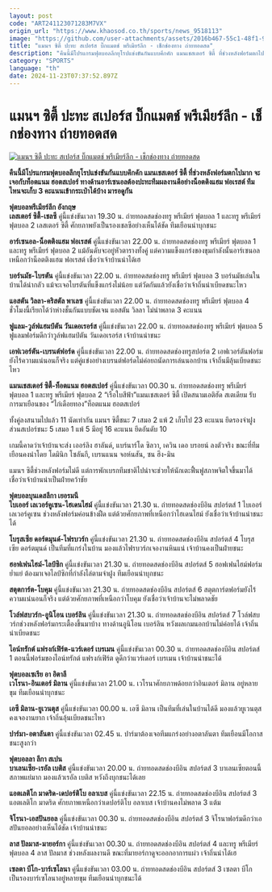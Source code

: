 ```yaml
---
layout: post
code: "ART241123071283M7VX"
origin_url: "https://www.khaosod.co.th/sports/news_9518113"
image: "https://github.com/user-attachments/assets/2016b467-55c1-48f1-942d-4ca688cb2ca7"
title: "แมนฯ ซิตี้ ปะทะ สเปอร์ส บิ๊กแมตช์ พรีเมียร์ลีก - เช็กช่องทาง ถ่ายทอดสด"
description: "คืนนี้มีโปรแกรมฟุตบอลลีกยุโรปแข่งขันกันแบบคึกคัก แมนเชสเตอร์ ซิตี้ ที่ช่วงหลังฟอร์มตกไปมาก จะเจอกับท็อตแนม ฮอตสเปอร์ ทางด้านอาร์เซนอลต้องปะทะทีมผลงานดีอย่างน็อตติงแฮม ฟอเรสต์ ทีมไหนจะเก็บ 3 คะแนนเข้ากระเป๋าได้บ้าง มารอดูกัน"
category: "SPORTS"
language: "th"
date: 2024-11-23T07:37:52.897Z
---
```


# แมนฯ ซิตี้ ปะทะ สเปอร์ส บิ๊กแมตช์ พรีเมียร์ลีก - เช็กช่องทาง ถ่ายทอดสด

[![แมนฯ ซิตี้ ปะทะ สเปอร์ส บิ๊กแมตช์ พรีเมียร์ลีก - เช็กช่องทาง ถ่ายทอดสด](https://www.khaosod.co.th/wpapp/uploads/2024/11/haaland-son-754.jpg "แมนฯ ซิตี้ ปะทะ สเปอร์ส บิ๊กแมตช์ พรีเมียร์ลีก - เช็กช่องทาง ถ่ายทอดสด")](https://www.khaosod.co.th/wpapp/uploads/2024/11/haaland-son-754.jpg)

**คืนนี้มีโปรแกรมฟุตบอลลีกยุโรปแข่งขันกันแบบคึกคัก แมนเชสเตอร์ ซิตี้ ที่ช่วงหลังฟอร์มตกไปมาก จะเจอกับท็อตแนม ฮอตสเปอร์ ทางด้านอาร์เซนอลต้องปะทะทีมผลงานดีอย่างน็อตติงแฮม ฟอเรสต์ ทีมไหนจะเก็บ 3 คะแนนเข้ากระเป๋าได้บ้าง มารอดูกัน**

**ฟุตบอลพรีเมียร์ลีก อังกฤษ**  
**เลสเตอร์ ซิตี้-เชลซี** คู่นี้แข่งขันเวลา 19.30 น. ถ่ายทอดสดช่องทรู พรีเมียร์ ฟุตบอล 1 และทรู พรีเมียร์ ฟุตบอล 2 เลสเตอร์ ซิตี้ ศักยภาพยังเป็นรองเชลซีอย่างเห็นได้ชัด ทีมเยือนน่าบุกชนะ

**อาร์เซนอล-น็อตติงแฮม ฟอเรสต์** คู่นี้แข่งขันเวลา 22.00 น. ถ่ายทอดสดช่องทรู พรีเมียร์ ฟุตบอล 1 และทรู พรีเมียร์ ฟุตบอล 2 แม้อันดับจะอยู่หัวตารางทั้งคู่ แต่ความแข็งแกร่งของขุมกำลังนั้นอาร์เซนอลเหนือกว่าน็อตติงแฮม ฟอเรสต์ เชื่อว่าเจ้าบ้านน่าได้เฮ

**บอร์นมัธ-ไบรตัน** คู่นี้แข่งขันเวลา 22.00 น. ถ่ายทอดสดช่องทรู พรีเมียร์ ฟุตบอล 3 บอร์นมัธเล่นในบ้านได้น่ากลัว แม้จะเจอไบรตันที่แข็งแกร่งไม่น้อย แต่วัดกันแล้วยังเชื่อว่าเจ้าถิ่นน่าเบียดชนะไหว

**แอสตัน วิลลา-คริสตัล พาเลซ** คู่นี้แข่งขันเวลา 22.00 น. ถ่ายทอดสดช่องทรู พรีเมียร์ ฟุตบอล 4 ชั่วโมงนี้เรียกได้ว่าห่างชั้นกันแบบชัดเจน แอสตัน วิลลา ไม่น่าพลาด 3 คะแนน

**ฟูแลม-วูล์ฟแฮมป์ตัน วันเดอเรอร์ส** คู่นี้แข่งขันเวลา 22.00 น. ถ่ายทอดสดช่องทรู พรีเมียร์ ฟุตบอล 5 ฟูแลมฟอร์มดีกว่าวูล์ฟแฮมป์ตัน วันเดอเรอร์ส เจ้าบ้านน่าชนะ

**เอฟเวอร์ตัน-เบรนต์ฟอร์ด** คู่นี้แข่งขันเวลา 22.00 น. ถ่ายทอดสดช่องทรูสปอร์ต 2 เอฟเวอร์ตันฟอร์มยังไร้ความแน่นอนก็จริง แต่คู่แข่งอย่างเบรนต์ฟอร์ดไม่ค่อยถนัดการเล่นนอกบ้าน เจ้าถิ่นมีลุ้นเบียดชนะไหว

**แมนเชสเตอร์ ซิตี้-ท็อตแนม ฮอตสเปอร์** คู่นี้แข่งขันเวลา 00.30 น. ถ่ายทอดสดช่องทรู พรีเมียร์ ฟุตบอล 1 และทรู พรีเมียร์ ฟุตบอล 2 “เรือใบสีฟ้า”แมนเชสเตอร์ ซิตี้ เปิดสนามเอติฮัด สเตเดียม รับการมาเยือนของ “ไก่เดือยทอง”ท็อตแนม ฮอตสเปอร์

ทั้งคู่ลงสนามไปแล้ว 11 นัดเท่ากัน แมนฯ ซิตี้ชนะ 7 เสมอ 2 แพ้ 2 เก็บไป 23 คะแนน ยึดรองจ่าฝูง ส่วนสเปอร์ชนะ 5 เสมอ 1 แพ้ 5 มีอยู่ 16 คะแนน ยึดอันดับ 10

เกมนี้คาดว่าเจ้าบ้านจะส่ง เออร์ลิง ฮาลันด์, แบร์นาร์โด ซิลวา, เควิน เดอ บรอยน์ ลงตัวจริง ขณะที่ทีมเยือนคงนำโดย โดมินิก โซลันกี, เบรนแนน จอห์นสัน, ซน ฮึง-มิน

แมนฯ ซิตี้ช่วงหลังฟอร์มไม่ดี แต่การพักเบรกทีมชาติไปน่าจะช่วยให้นักเตะฟื้นฟูสภาพจิตใจขึ้นมาได้ เชื่อว่าเจ้าบ้านน่าเป็นฝ่ายคว้าชัย

**ฟุตบอลบุนเดสลีกา เยอรมนี**  
**ไบเออร์ เลเวอร์คูเซน-ไฮเดนไฮม์** คู่นี้แข่งขันเวลา 21.30 น. ถ่ายทอดสดช่องบีอิน สปอร์ตส์ 1 ไบเออร์ เลเวอร์คูเซน ช่วงหลังฟอร์มค่อนข้างฝืด แต่ด้วยศักยภาพที่เหนือกว่าไฮเดนไฮม์ ยังเชื่อว่าเจ้าบ้านน่าชนะได้

**โบรุสเซีย ดอร์ตมุนด์-ไฟรบวร์ก** คู่นี้แข่งขันเวลา 21.30 น. ถ่ายทอดสดช่องบีอิน สปอร์ตส์ 4 โบรุสเซีย ดอร์ตมุนด์ เป็นทีมที่แกร่งในบ้าน มองแล้วไฟรบวร์กเจองานหินแน่ เจ้าบ้านคงเป็นฝ่ายชนะ

**ฮอฟเฟนไฮม์-ไลป์ซิก** คู่นี้แข่งขันเวลา 21.30 น. ถ่ายทอดสดช่องบีอิน สปอร์ตส์ 5 ฮอฟเฟนไฮม์ฟอร์มย่ำแย่ ต้องมาเจอไลป์ซิกที่กำลังไล่ตามจ่าฝูง ทีมเยือนน่าบุกชนะ

**สตุตการ์ต-โบคุม** คู่นี้แข่งขันเวลา 21.30 น. ถ่ายทอดสดช่องบีอิน สปอร์ตส์ 6 สตุตการ์ตฟอร์มยังไร้ความแน่นอนก็จริง แต่ด้วยศักยภาพที่เหนือกว่าโบคุม ยังเชื่อว่าเจ้าบ้านจะไม่พลาดชัย

**โวล์ฟสบวร์ก-อูนิโอน เบอร์ลิน** คู่นี้แข่งขันเวลา 21.30 น. ถ่ายทอดสดช่องบีอิน สปอร์ตส์ 7 โวล์ฟสบวร์กช่วงหลังฟอร์มกระเตื้องขึ้นมาบ้าง ทางด้านอูนิโอน เบอร์ลิน หวังผลเกมนอกบ้านไม่ค่อยได้ เจ้าถิ่นน่าเบียดชนะ

**ไอน์ทรักต์ แฟรงก์เฟิร์ต-แวร์เดอร์ เบรเมน** คู่นี้แข่งขันเวลา 00.30 น. ถ่ายทอดสดช่องบีอิน สปอร์ตส์ 1 ตอนนี้ฟอร์มของไอน์ทรักต์ แฟรงก์เฟิร์ต ดูดีกว่าแวร์เดอร์ เบรเมน เจ้าบ้านน่าชนะได้

**ฟุตบอลเซเรีย อา อิตาลี**  
**เวโรนา-อินเตอร์ มิลาน** คู่นี้แข่งขันเวลา 21.00 น. เวโรนาศักยภาพด้อยกว่าอินเตอร์ มิลาน อยู่หลายขุม ทีมเยือนน่าบุกชนะ

**เอซี มิลาน-ยูเวนตุส** คู่นี้แข่งขันเวลา 00.00 น. เอซี มิลาน เป็นทีมที่เล่นในบ้านได้ดี มองแล้วยูเวนตุสคงเจองานยาก เจ้าถิ่นลุ้นเบียดชนะไหว

**ปาร์มา-อตาลันตา** คู่นี้แข่งขันเวลา 02.45 น. ปาร์มาต้องเจอทีมแกร่งอย่างอตาลันตา ทีมเยือนมีโอกาสชนะสูงกว่า

**ฟุตบอลลา ลีกา สเปน**  
**บาเลนเซีย-เรอัล เบติส** คู่นี้แข่งขันเวลา 20.00 น. ถ่ายทอดสดช่องบีอิน สปอร์ตส์ 3 บาเลนเซียตอนนี้สภาพแย่มาก มองแล้วเรอัล เบติส หวังถึงบุกชนะได้เลย

**แอตเลติโก มาดริด-เดปอร์ติโบ อลาเบส** คู่นี้แข่งขันเวลา 22.15 น. ถ่ายทอดสดช่องบีอิน สปอร์ตส์ 3 แอตเลติโก มาดริด ศักยภาพเหนือกว่าเดปอร์ติโบ อลาเบส เจ้าบ้านคงไม่พลาด 3 แต้ม

**จิโรนา-เอสปันยอล** คู่นี้แข่งขันเวลา 00.30 น. ถ่ายทอดสดช่องบีอิน สปอร์ตส์ 3 จิโรนาฟอร์มดีกว่าเอสปันยอลอย่างเห็นได้ชัด เจ้าบ้านน่าชนะ

**ลาส ปัลมาส-มายอร์กา** คู่นี้แข่งขันเวลา 00.30 น. ถ่ายทอดสดช่องบีอิน สปอร์ตส์ 4 และทรู พรีเมียร์ ฟุตบอล 4 ลาส ปัลมาส ช่วงหลังผลงานดี ขณะที่มายอร์กาดูจะออกอาการแผ่ว เจ้าถิ่นน่าได้เฮ

**เซลตา บีโก-บาร์เซโลนา** คู่นี้แข่งขันเวลา 03.00 น. ถ่ายทอดสดช่องบีอิน สปอร์ตส์ 3 เซลตา บีโก เป็นรองบาร์เซโลนาอยู่หลายขุม ทีมเยือนน่าบุกชนะได้